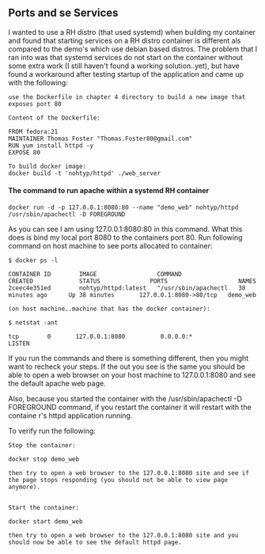 ## Ports and se Services

I wanted to use a RH distro (that used systemd) when building my container and found that starting
services on a RH distro container is different als compared to the demo's which use debian based
distros.  The problem that I ran into was that systemd services do not start on the container without
some extra work (I still haven't found a working solution..yet), but have found a workaround after
testing startup of the application and came up with the following:

```
use the Dockerfile in chapter 4 directory to build a new image that exposes port 80

Content of the Dockerfile:

FROM fedora:21
MAINTAINER Thomas Foster "Thomas.Foster80@gmail.com"
RUN yum install httpd -y
EXPOSE 80

To build docker image:
docker build -t 'nohtyp/httpd' ./web_server
```
#### The command to run apache within a systemd RH container

```
docker run -d -p 127.0.0.1:8080:80 --name "demo_web" nohtyp/httpd /usr/sbin/apachectl -D FOREGROUND
```

As you can see I am using 127.0.0.1:8080:80 in this command.  What this does is bind my local port 8080
to the containers port 80.  Run following command on host machine to see ports allocated to container:

```
$ docker ps -l

CONTAINER ID        IMAGE                 COMMAND                CREATED             STATUS              PORTS                    NAMES
2ceec4e351ed        nohtyp/httpd:latest   "/usr/sbin/apachectl   38 minutes ago      Up 38 minutes       127.0.0.1:8080->80/tcp   demo_web 

(on host machine..machine that has the docker container):

$ netstat -ant

tcp        0       127.0.0.1:8080          0.0.0.0:*               LISTEN
```

If you run the commands and there is something different, then you might want to recheck your steps.  If the out you see is the same
you should be able to open a web browser on your host machine to 127.0.0.1:8080 and see the default apache web page.

Also, because you started the container with the /usr/sbin/apachectl -D FOREGROUND command, if you restart the container it will restart
with the containe r's httpd application running.

To verify run the following:

```
Stop the container:

docker stop demo_web

then try to open a web browser to the 127.0.0.1:8080 site and see if the page stops responding (you should not be able to view page anymore).


Start the container:

docker start demo_web

then try to open a web browser to the 127.0.0.1:8080 site and you should now be able to see the default httpd page.
```
